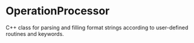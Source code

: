 # OperationProcessor
C++ class for parsing and filling format strings according to user-defined routines and keywords.
